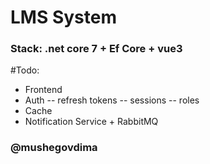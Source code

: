 # LMS System

### Stack: .net core 7 + Ef Core + vue3

#Todo:
- Frontend
- Auth
-- refresh tokens
-- sessions
-- roles
- Cache
- Notification Service + RabbitMQ

### @mushegovdima